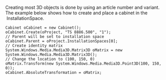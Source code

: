 Creating most 3D objects is done by using an article number and variant. The example below shows how to create and place a cabinet in the  InstallationSpace.

 ``` 
 Cabinet oCabinet = new Cabinet();
 oCabinet.Create(oProject, "TS 8886.500", "1");
 // Parent will be set to installation space
 oCabinet.Parent = oProject.InstallationSpaces[0];
 // Create identity matrix
 System.Windows.Media.Media3D.Matrix3D oMatrix = new System.Windows.Media.Media3D.Matrix3D();
 // Change the location to (100, 150, 0)
 oMatrix.Transform(new System.Windows.Media.Media3D.Point3D(100, 150, 0));
 oCabinet.AbsoluteTransformation = oMatrix;
 ``` 